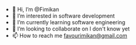 - 👋 Hi, I’m @Fimikan
- 👀 I’m interested in software development 
- 🌱 I’m currently learning software engineering 
- 💞️ I’m looking to collaborate on I don't know yet
- 📫 How to reach me favourimikan@gmail.com
<!---
Fimikan/Fimikan is a ✨ special ✨ repository because its `README.md` (this file) appears on your GitHub profile.
You can click the Preview link to take a look at your changes.
--->

